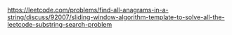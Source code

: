 https://leetcode.com/problems/find-all-anagrams-in-a-string/discuss/92007/sliding-window-algorithm-template-to-solve-all-the-leetcode-substring-search-problem